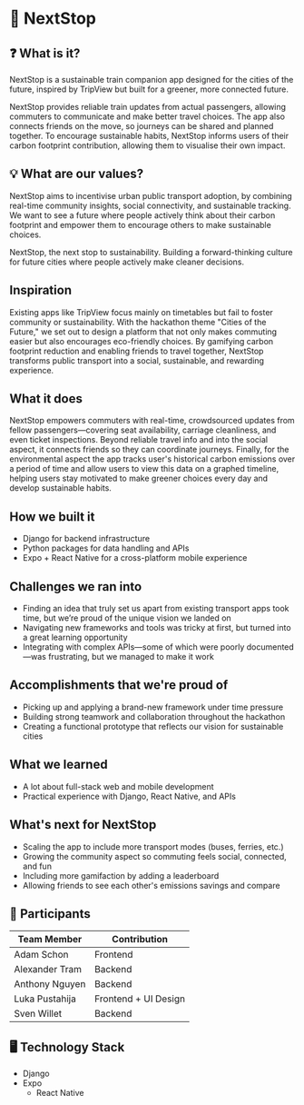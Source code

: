 # 🚂 NextStop
## ❓ What is it?
NextStop is a sustainable train companion app designed for the cities of the future, inspired by TripView but built for a greener, more connected future. 

NextStop provides reliable train updates from actual passengers, allowing commuters to communicate and make better travel choices. The app also connects friends on the move, so journeys can be shared and planned together. To encourage sustainable habits, NextStop informs users of their carbon footprint contribution, allowing them to visualise their own impact.

## 💡 What are our values?
NextStop aims to incentivise urban public transport adoption, by combining real-time community insights, social connectivity, and sustainable tracking. We want to see a future where people actively think about their carbon footprint and empower them to encourage others to make sustainable choices. 

NextStop, the next stop to sustainability. Building a forward-thinking culture for future cities where people actively make cleaner decisions.

## Inspiration
Existing apps like TripView focus mainly on timetables but fail to foster community or sustainability. With the hackathon theme "Cities of the Future," we set out to design a platform that not only makes commuting easier but also encourages eco-friendly choices. By gamifying carbon footprint reduction and enabling friends to travel together, NextStop transforms public transport into a social, sustainable, and rewarding experience.
## What it does
NextStop empowers commuters with real-time, crowdsourced updates from fellow passengers—covering seat availability, carriage cleanliness, and even ticket inspections. Beyond reliable travel info and into the social aspect, it connects friends so they can coordinate journeys. Finally, for the environmental aspect the app tracks user's historical carbon emissions over a period of time and allow users to view this data on a graphed timeline, helping users stay motivated to make greener choices every day and develop sustainable habits.
## How we built it
- Django for backend infrastructure
- Python packages for data handling and APIs
- Expo + React Native for a cross-platform mobile experience
## Challenges we ran into
- Finding an idea that truly set us apart from existing transport apps took time, but we’re proud of the unique vision we landed on
- Navigating new frameworks and tools was tricky at first, but turned into a great learning opportunity
- Integrating with complex APIs—some of which were poorly documented—was frustrating, but we managed to make it work
## Accomplishments that we're proud of
- Picking up and applying a brand-new framework under time pressure
- Building strong teamwork and collaboration throughout the hackathon
- Creating a functional prototype that reflects our vision for sustainable cities
## What we learned
- A lot about full-stack web and mobile development
- Practical experience with Django, React Native, and APIs
## What's next for NextStop
- Scaling the app to include more transport modes (buses, ferries, etc.)
- Growing the community aspect so commuting feels social, connected, and fun
- Including more gamifaction by adding a leaderboard
- Allowing friends to see each other's emissions savings and compare

## 👤 Participants
| **Team Member** 	| **Contribution**      |
|-----------------	|----------------------	|
| Adam Schon      	| Frontend             	|
| Alexander Tram  	| Backend              	|
| Anthony Nguyen  	| Backend              	|
| Luka Pustahija  	| Frontend + UI Design 	|
| Sven Willet     	| Backend              	|

## 🖥 Technology Stack
* Django
* Expo
  * React Native
